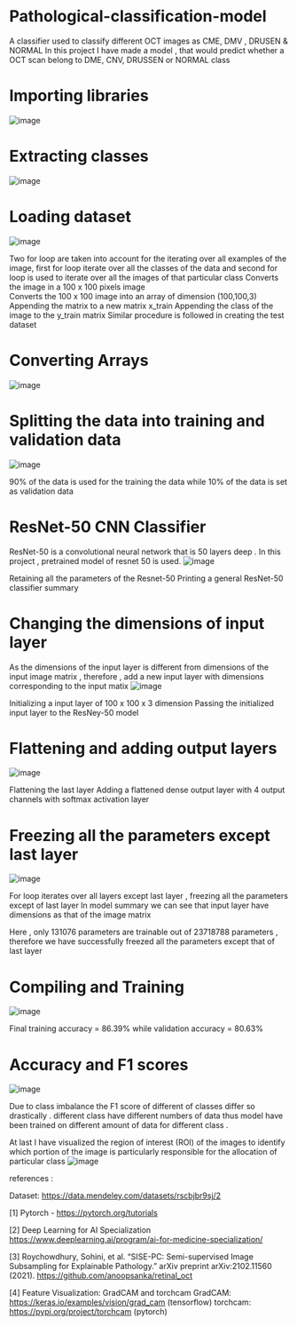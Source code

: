 
# Pathological-classification-model
A classifier used to classify different OCT images as CME, DMV , DRUSEN &amp; NORMAL
In this project I have made a model , that would predict whether a OCT scan belong to DME, CNV, DRUSSEN or NORMAL class 
# Importing libraries
![image](https://user-images.githubusercontent.com/76916164/120117734-402a9400-c1ac-11eb-89f7-c836140dc379.png)   

# Extracting classes
 ![image](https://user-images.githubusercontent.com/76916164/120117755-53d5fa80-c1ac-11eb-93c5-56153d60bca4.png)

# Loading dataset
![image](https://user-images.githubusercontent.com/76916164/120117770-6819f780-c1ac-11eb-9d59-e27ee7e265bb.png)

Two for loop are taken into account for the iterating over all examples of the image, first for loop iterate over all the classes of the data and second for loop is used to iterate over all the images of that particular class 
Converts the image in a 100 x 100 pixels image  
Converts the 100 x 100 image into an array of dimension (100,100,3)
Appending the matrix to a new matrix x_train
Appending the class of the image to the y_train matrix
Similar procedure is followed in creating the test dataset 

# Converting Arrays
 ![image](https://user-images.githubusercontent.com/76916164/120117790-85e75c80-c1ac-11eb-98b6-5763e7b01c02.png)

# Splitting the data into training and validation data 
![image](https://user-images.githubusercontent.com/76916164/120117807-a4e5ee80-c1ac-11eb-974d-df85292906e1.png)
 
 
90% of the data is used for the training the data while 10% of the data is set as validation data 

# ResNet-50 CNN Classifier
ResNet-50 is a convolutional neural network that is 50 layers deep . In this project , pretrained model of resnet 50 is used. 
![image](https://user-images.githubusercontent.com/76916164/120117821-bc24dc00-c1ac-11eb-8228-84a0569ac33b.png)

Retaining all the parameters of the Resnet-50
Printing a general ResNet-50 classifier summary
# Changing the dimensions of input layer
As the dimensions of the input layer is different from dimensions of the input image matrix , therefore , add a new input layer with dimensions corresponding to the input matix
 ![image](https://user-images.githubusercontent.com/76916164/120117834-d5c62380-c1ac-11eb-9bb7-3cfe38f80038.png)

Initializing a input layer of 100 x 100 x 3 dimension
Passing the initialized input layer to the ResNey-50 model

# Flattening and adding output layers
![image](https://user-images.githubusercontent.com/76916164/120117883-0f972a00-c1ad-11eb-8dc1-f88c5a9e69ee.png)
 
Flattening the last layer 
Adding a flattened dense output layer with 4 output channels with softmax activation layer 
# Freezing all the parameters except last layer
![image](https://user-images.githubusercontent.com/76916164/120117896-2f2e5280-c1ad-11eb-8371-83e20866c8c3.png)

For loop iterates over all layers except last layer , freezing all the parameters except of last layer
In model summary we can see that input layer have dimensions as that of the image matrix
 
Here , only 131076 parameters are trainable out of 23718788 parameters , therefore we have successfully freezed all the parameters except that of last layer
# Compiling and Training 
![image](https://user-images.githubusercontent.com/76916164/120117920-52590200-c1ad-11eb-9b25-eba80d0dd8de.png)

Final training accuracy  = 86.39%           while         validation accuracy = 80.63%
# Accuracy and F1 scores 
![image](https://user-images.githubusercontent.com/76916164/120117939-6f8dd080-c1ad-11eb-887b-8c290048c423.png)

Due to class imbalance the F1 score of different of classes differ so drastically . different class have different numbers of data thus model have been trained on different amount of data for different class . 

At last I have visualized the region of interest (ROI) of the images to identify which portion of the image is particularly responsible for the allocation of particular class
 ![image](https://user-images.githubusercontent.com/76916164/120117973-ab289a80-c1ad-11eb-9850-955524ea17f5.png)


references :

Dataset: https://data.mendeley.com/datasets/rscbjbr9sj/2

[1] Pytorch - https://pytorch.org/tutorials
 

[2] Deep Learning for AI Specialization
https://www.deeplearning.ai/program/ai-for-medicine-specialization/
 

[3] Roychowdhury, Sohini, et al. “SISE-PC: Semi-supervised Image Subsampling for Explainable Pathology.” arXiv preprint arXiv:2102.11560 (2021). https://github.com/anoopsanka/retinal_oct  
 
[4] Feature Visualization: GradCAM and torchcam
GradCAM: https://keras.io/examples/vision/grad_cam (tensorflow)
torchcam: https://pypi.org/project/torchcam (pytorch)

